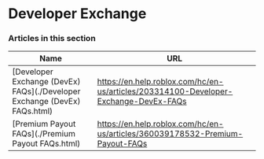 # Developer Exchange  
### Articles in this section
Name|URL
-|-
[Developer Exchange (DevEx) FAQs](./Developer Exchange (DevEx) FAQs.html) |https://en.help.roblox.com/hc/en-us/articles/203314100-Developer-Exchange-DevEx-FAQs
[Premium Payout FAQs](./Premium Payout FAQs.html) |https://en.help.roblox.com/hc/en-us/articles/360039178532-Premium-Payout-FAQs